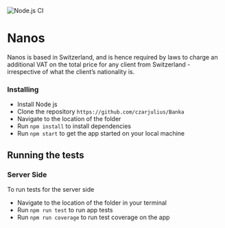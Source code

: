 ![Node.js CI](https://github.com/czarjulius/Nanos/workflows/Node.js%20CI/badge.svg)

# Nanos
Nanos is based in Switzerland, and is hence required by laws to charge an additional VAT on the total price for any client from Switzerland - irrespective of what the client’s nationality is.

### Installing
- Install Node js
- Clone the repository `https://github.com/czarjulius/Banka`
- Navigate to the location of the folder
- Run `npm install` to install dependencies
- Run `npm start` to get the app started on your local machine

## Running the tests 
### Server Side
To run tests for the server side
- Navigate to the location of the folder in your terminal
- Run `npm run test` to run app tests
- Run `npm run coverage` to run test coverage on the app
